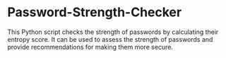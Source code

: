 # Password-Strength-Checker

This Python script checks the strength of passwords by calculating their entropy score. It can be used to assess the strength of passwords and provide recommendations for making them more secure.
